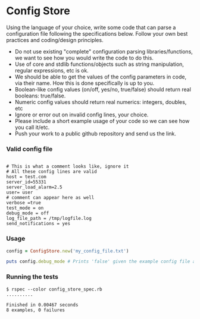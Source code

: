 Config Store
==================

Using the language of your choice, write some code that can parse a
configuration file following the specifications below. Follow your
own best practices and coding/design principles.
 
- Do not use existing "complete" configuration parsing
  libraries/functions, we want to see how you would write the code
  to do this.
- Use of core and stdlib functions/objects such as string
  manipulation, regular expressions, etc is ok.
- We should be able to get the values of the config parameters in
  code, via their name. How this is done specifically is up to you.
- Boolean-like config values (on/off, yes/no, true/false) should
  return real booleans: true/false.
- Numeric config values should return real numerics: integers,
  doubles, etc
- Ignore or error out on invalid config lines, your choice.
- Please include a short example usage of your code so we can see
  how you call it/etc.
- Push your work to a public github repository and send us the link.
 
### Valid config file ###
```
 
# This is what a comment looks like, ignore it
# All these config lines are valid
host = test.com
server_id=55331
server_load_alarm=2.5
user= user
# comment can appear here as well
verbose =true
test_mode = on
debug_mode = off
log_file_path = /tmp/logfile.log
send_notifications = yes
```

### Usage ###
```ruby
config = ConfigStore.new('my_config_file.txt')

puts config.debug_mode # Prints 'false' given the example config file above
```

### Running the tests ###
```
$ rspec --color config_store_spec.rb
..........

Finished in 0.00467 seconds
8 examples, 0 failures

```
